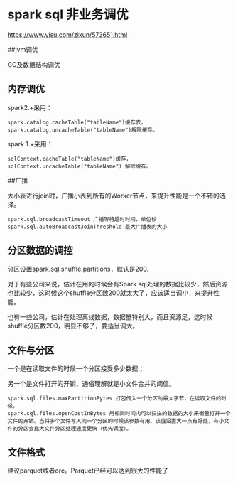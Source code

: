 # spark sql 非业务调优

https://www.yisu.com/zixun/573651.html

##jvm调优

GC及数据结构调优

## 内存调优

spark2.+采用：

	spark.catalog.cacheTable("tableName")缓存表，spark.catalog.uncacheTable("tableName")解除缓存。
spark 1.+采用：

	sqlContext.cacheTable("tableName")缓存，sqlContext.uncacheTable("tableName") 解除缓存。
	
##广播

大小表进行join时，广播小表到所有的Worker节点，来提升性能是一个不错的选择。

	spark.sql.broadcastTimeout 广播等待超时时间，单位秒
	spark.sql.autoBroadcastJoinThreshold 最大广播表的大小
	
## 分区数据的调控

分区设置spark.sql.shuffle.partitions，默认是200.

对于有些公司来说，估计在用的时候会有Spark sql处理的数据比较少，然后资源也比较少，这时候这个shuffle分区数200就太大了，应该适当调小，来提升性能。

也有一些公司，估计在处理离线数据，数据量特别大，而且资源足，这时候shuffle分区数200，明显不够了，要适当调大。

## 文件与分区

一个是在读取文件的时候一个分区接受多少数据；

另一个是文件打开的开销，通俗理解就是小文件合并的阈值。

	spark.sql.files.maxPartitionBytes 打包传入一个分区的最大字节，在读取文件的时候。
	spark.sql.files.openCostInBytes 用相同时间内可以扫描的数据的大小来衡量打开一个文件的开销。当将多个文件写入同一个分区的时候该参数有用。该值设置大一点有好处，有小文件的分区会比大文件分区处理速度更快（优先调度）。
	
## 文件格式

建议parquet或者orc。Parquet已经可以达到很大的性能了